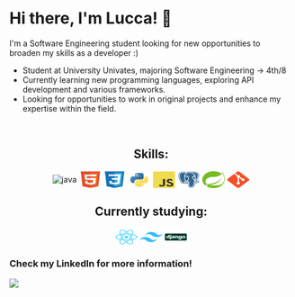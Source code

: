 # Hi there, I'm Lucca! 👋

I'm a Software Engineering student looking for new opportunities to broaden my skills as a developer :)

- Student at University Univates, majoring Software Engineering -> 4th/8
- Currently learning new programming languages, exploring API development and various frameworks.
- Looking for opportunities to work in original projects and enhance my expertise within the field.


<div>
  <div style="display: inline_block" align="center"><br>
    
  ## Skills:
  <img align="center" alt="java" height="30" width="40" src="https://cdn.jsdelivr.net/gh/devicons/devicon/icons/java/java-original-wordmark.svg">
  <img align="center" alt="html5" height="30" width="40" src="https://raw.githubusercontent.com/devicons/devicon/master/icons/html5/html5-original.svg">
  <img align="center" alt="css" height="30" width="40" src="https://raw.githubusercontent.com/devicons/devicon/master/icons/css3/css3-original.svg">
  <img align="center" alt="py" height="30" width="40" src="https://raw.githubusercontent.com/devicons/devicon/master/icons/python/python-original.svg">
  <img align="center" alt="css" height="30" width="40" src="https://raw.githubusercontent.com/devicons/devicon/master/icons/javascript/javascript-original.svg">
  <img align="center" alt="css" height="30" width="40" src="https://raw.githubusercontent.com/devicons/devicon/master/icons/postgresql/postgresql-plain.svg">
  <img align="center" alt="css" height="30" width="40" src="https://raw.githubusercontent.com/devicons/devicon/master/icons/spring/spring-original.svg">
  <img align="center" alt="css" height="30" width="40" src="https://github.com/devicons/devicon/blob/master/icons/git/git-original.svg">

  ## Currently studying:
  
  <img align="center" alt="css" height="30" width="40" src="https://raw.githubusercontent.com/devicons/devicon/master/icons/react/react-original.svg">
  <img align="center" alt="css" height="30" width="40" src="https://raw.githubusercontent.com/devicons/devicon/master/icons/tailwindcss/tailwindcss-original.svg">
  <img align="center" alt="css" height="30" width="40" src="https://raw.githubusercontent.com/devicons/devicon/master/icons/django/django-original.svg">
</div>

### Check my LinkedIn for more information!
<a href="https://www.linkedin.com/in/daniel-corbellini-/" target="_blank"><img src="https://img.shields.io/badge/-LinkedIn-%230077B5?style=for-the-badge&logo=linkedin&logoColor=white" target="_blank"></a>  </div>
<!--
**LuccaHeineck/LuccaHeineck** is a ✨ _special_ ✨ repository because its `README.md` (this file) appears on your GitHub profile.

Here are some ideas to get you started:

- 🔭 I’m currently working on ...
- 🌱 I’m currently learning ...
- 👯 I’m looking to collaborate on ...
- 🤔 I’m looking for help with ...
- 💬 Ask me about ...
- 📫 How to reach me: ...
- 😄 Pronouns: ...
- ⚡ Fun fact: ...
-->
